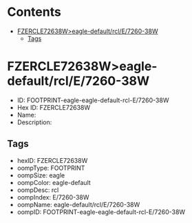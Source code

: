 



Contents
========

* [FZERCLE72638W>eagle-default/rcl/E/7260-38W](#fzercle72638weagle-defaultrcle7260-38w)
	* [Tags](#tags)

# FZERCLE72638W>eagle-default/rcl/E/7260-38W

- ID: FOOTPRINT-eagle-eagle-default-rcl-E/7260-38W
- Hex ID: FZERCLE72638W
- Name: 
- Description: 

## Tags

- hexID: FZERCLE72638W
- oompType: FOOTPRINT
- oompSize: eagle
- oompColor: eagle-default
- oompDesc: rcl
- oompIndex: E/7260-38W
- oompName: eagle-default/rcl/E/7260-38W
- oompID: FOOTPRINT-eagle-eagle-default-rcl-E/7260-38W
